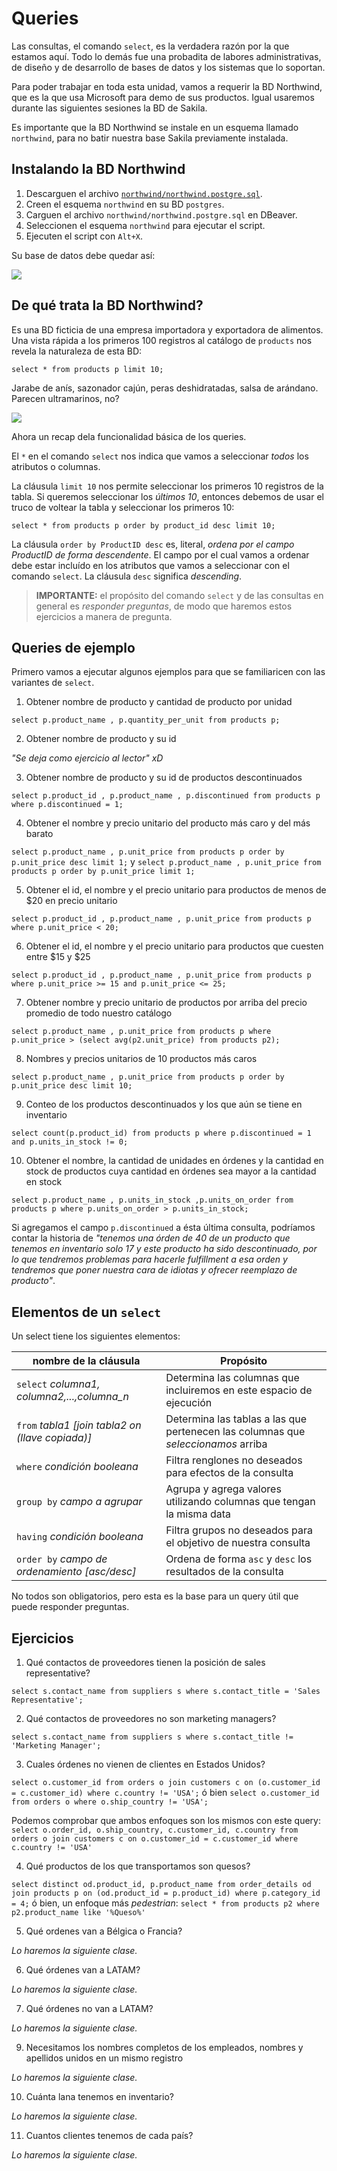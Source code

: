 # Queries

Las consultas, el comando `select`, es la verdadera razón por la que estamos aquí. Todo lo demás fue una probadita de labores administrativas, de diseño y de desarrollo de bases de datos y los sistemas que lo soportan.

Para poder trabajar en toda esta unidad, vamos a requerir la BD Northwind, que es la que usa Microsoft para demo de sus productos. Igual usaremos durante las siguientes sesiones la BD de Sakila.

Es importante que la BD Northwind se instale en un esquema llamado `northwind`, para no batir nuestra base Sakila previamente instalada.

## Instalando la BD Northwind

1. Descarguen el archivo [`northwind/northwind.postgre.sql`](https://github.com/xuxoramos/db-4-ds/blob/gh-pages/northwind/northwind.postgre.sql).
2. Creen el esquema `northwind` en su BD `postgres`.
3. Carguen el archivo `northwind/northwind.postgre.sql` en DBeaver.
4. Seleccionen el esquema `northwind` para ejecutar el script.
5. Ejecuten el script con `Alt+X`.

Su base de datos debe quedar así:

![](https://imgur.com/auNft2z.png)

## De qué trata la BD Northwind?

Es una BD ficticia de una empresa importadora y exportadora de alimentos. Una vista rápida a los primeros 100 registros al catálogo de `products` nos revela la naturaleza de esta BD:

`select * from products p limit 10;`

Jarabe de anís, sazonador cajún, peras deshidratadas, salsa de arándano. Parecen ultramarinos, no?

![](https://imgur.com/qR1icRT.png)

Ahora un recap dela funcionalidad básica de los queries.

El `*` en el comando `select` nos indica que vamos a seleccionar _todos_ los atributos o columnas.

La cláusula `limit 10` nos permite seleccionar los primeros 10 registros de la tabla. Si queremos seleccionar los _últimos 10_, entonces debemos de usar el truco de voltear la tabla y seleccionar los primeros 10:

`select * from products p order by product_id desc limit 10;`

La cláusula `order by ProductID desc` es, literal, _ordena por el campo ProductID de forma descendente_. El campo por el cual vamos a ordenar debe estar incluído en los atributos que vamos a seleccionar con el comando `select`. La cláusula `desc` significa _descending_.

 > **IMPORTANTE:** el propósito del comando `select` y de las consultas en general es _responder preguntas_, de modo que haremos estos ejercicios a manera de pregunta.

## Queries de ejemplo

Primero vamos a ejecutar algunos ejemplos para que se familiaricen con las variantes de `select`.

1. Obtener nombre de producto y cantidad de producto por unidad

`select p.product_name , p.quantity_per_unit from products p;`

2. Obtener nombre de producto y su id

_"Se deja como ejercicio al lector" xD_

3. Obtener nombre de producto y su id de productos descontinuados

`select p.product_id , p.product_name , p.discontinued from products p where p.discontinued = 1;`

4. Obtener el nombre y precio unitario del producto más caro y del más barato

`select p.product_name , p.unit_price from products p order by p.unit_price desc limit 1;` y
`select p.product_name , p.unit_price from products p order by p.unit_price limit 1;`

5. Obtener el id, el nombre y el precio unitario para productos de menos de $20 en precio unitario

`select p.product_id , p.product_name , p.unit_price from products p where p.unit_price < 20;`

6. Obtener el id, el nombre y el precio unitario para productos que cuesten entre $15 y $25

`select p.product_id , p.product_name , p.unit_price from products p where p.unit_price >= 15 and p.unit_price <= 25;`

7. Obtener nombre y precio unitario de productos por arriba del precio promedio de todo nuestro catálogo

`select p.product_name , p.unit_price from products p where p.unit_price > (select avg(p2.unit_price) from products p2);`

8. Nombres y precios unitarios de 10 productos más caros

`select p.product_name , p.unit_price from products p order by p.unit_price desc limit 10;`

9. Conteo de los productos descontinuados y los que aún se tiene en inventario

`select count(p.product_id) from products p where p.discontinued = 1 and p.units_in_stock != 0;`

10. Obtener el nombre, la cantidad de unidades en órdenes y la cantidad en stock de productos cuya cantidad en órdenes sea mayor a la cantidad en stock

`select p.product_name , p.units_in_stock ,p.units_on_order from products p where p.units_on_order > p.units_in_stock;`

Si agregamos el campo `p.discontinued` a ésta última consulta, podríamos contar la historia de _"tenemos una órden de 40 de un producto que tenemos en inventario solo 17 y este producto ha sido descontinuado, por lo que tendremos problemas para hacerle fulfillment a esa orden y tendremos que poner nuestra cara de idiotas y ofrecer reemplazo de producto"_.

## Elementos de un `select`

Un select tiene los siguientes elementos:

| nombre de la cláusula | Propósito |  
|-|-|
| `select` _columna1, columna2,...,columna_n_ | Determina las columnas que incluiremos en este espacio de ejecución |  
| `from` _tabla1 [join tabla2 on (llave copiada)]_| Determina las tablas a las que pertenecen las columnas que _seleccionamos_ arriba |  
| `where` _condición booleana_ | Filtra renglones no deseados para efectos de la consulta |  
| `group by` _campo a agrupar_| Agrupa y agrega valores utilizando columnas que tengan la misma data |
| `having` _condición booleana_ |  Filtra grupos no deseados para el objetivo de nuestra consulta |
| `order by` _campo de ordenamiento [asc/desc]_ |  Ordena de forma `asc` y `desc` los resultados de la consulta |

No todos son obligatorios, pero esta es la base para un query útil que puede responder preguntas.

## Ejercicios

1. Qué contactos de proveedores tienen la posición de sales representative?

`select s.contact_name from suppliers s where s.contact_title = 'Sales Representative';`

2. Qué contactos de proveedores no son marketing managers?

`select s.contact_name from suppliers s where s.contact_title != 'Marketing Manager';` 

3. Cuales órdenes no vienen de clientes en Estados Unidos?

`select o.customer_id from orders o join customers c on (o.customer_id = c.customer_id) where c.country != 'USA';` ó bien
`select o.customer_id from orders o where o.ship_country != 'USA';`

Podemos comprobar que ambos enfoques son los mismos con este query:
`select o.order_id, o.ship_country, c.customer_id, c.country from orders o join customers c on o.customer_id = c.customer_id where c.country != 'USA'`

4. Qué productos de los que transportamos son quesos?

`select distinct od.product_id, p.product_name from order_details od join products p on (od.product_id = p.product_id) where p.category_id = 4;` ó bien, un enfoque más _pedestrian_:
`select * from products p2 where p2.product_name like '%Queso%'` 

5. Qué ordenes van a Bélgica o Francia?

_Lo haremos la siguiente clase._

6. Qué órdenes van a LATAM?

_Lo haremos la siguiente clase._

7. Qué órdenes no van a LATAM?

_Lo haremos la siguiente clase._

9. Necesitamos los nombres completos de los empleados, nombres y apellidos unidos en un mismo registro

_Lo haremos la siguiente clase._

10. Cuánta lana tenemos en inventario?

_Lo haremos la siguiente clase._

11. Cuantos clientes tenemos de cada país?

_Lo haremos la siguiente clase._


